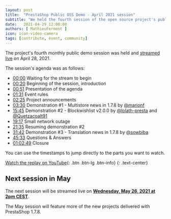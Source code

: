 ```yaml
---
layout: post
title:  "PrestaShop Public OSS Demo - April 2021 session"
subtitle: "We held the fourth session of the open source project's public demo"
date:   2021-04-29 12:00:00
authors: [ MathieuFerment ]
icon: icon-video-camera
tags: [contribute, event, community]
---
```


The project's fourth monthly public demo session was held and [streamed live](https://youtu.be/VKb39T_6WHU) on April 28, 2021.

The session's agenda was as follows:

- [00:00](https://youtu.be/VKb39T_6WHU) Waiting for the stream to begin
- [00:20](https://youtu.be/VKb39T_6WHU?t=20) Beginning of the session, introduction
- [00:51](https://youtu.be/VKb39T_6WHU?t=51) Presentation of the agenda
- [01:31](https://youtu.be/VKb39T_6WHU?t=91) Event rules
- [02:25](https://youtu.be/VKb39T_6WHU?t=145) Project announcements
- [03:30](https://youtu.be/VKb39T_6WHU?t=210) Demonstration #1 - Multistore news in 1.7.8 by [@marionf](https://github.com/marionf)
- [15:45](https://youtu.be/VKb39T_6WHU?t=945) Demonstration #2 - Blockwishlist v2.0.0 by [@lolath-presta](https://github.com/lolath-presta) and [@Quetzacoalt91](https://github.com/Quetzacoalt91)
- [19:17](https://youtu.be/VKb39T_6WHU?t=1157) Small network outage
- [21:35](https://youtu.be/VKb39T_6WHU?t=1295) Resuming demonstration #2
- [31:42](https://youtu.be/VKb39T_6WHU?t=1902) Demonstration #3 - Translation news in 1.7.8 by [@sowbiba](https://github.com/sowbiba)
- [45:33](https://youtu.be/VKb39T_6WHU?t=2733) Questions & Answers
- [01:02:49](https://youtu.be/VKb39T_6WHU?t=3769) Closure


You can use the timestamps to jump directly to the parts you want to watch.

[Watch the replay on YouTube](https://youtu.be/VKb39T_6WHU){: .btn .btn-lg .btn-info}
{: .text-center}

## Next session in May

The next session will be streamed live on [**Wednesday, May 26, 2021 at 2pm CEST**](https://www.youtube.com/watch?v=MQzTL1J5oGQ).

The May session will feature more of the new projects delivered with PrestaShop 1.7.8.

